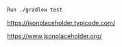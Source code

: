 ```sh
Run ./gradlew test
```


https://jsonplaceholder.typicode.com/

https://www.jsonplaceholder.org/